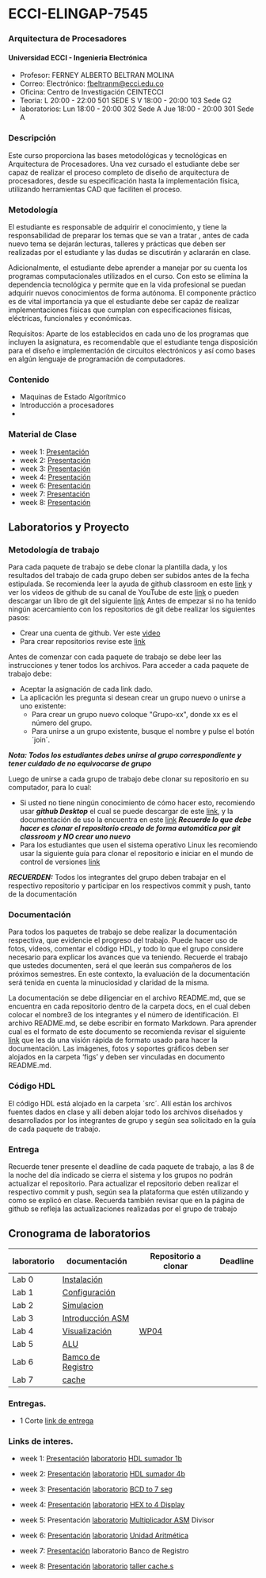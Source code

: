# ECCI-ELINGAP-7545
### Arquitectura de Procesadores 
#### Universidad ECCI - Ingenieria Electrónica 

* Profesor:       FERNEY ALBERTO BELTRAN MOLINA
* Correo:         Electrónico: [fbeltranm@ecci.edu.co](fbeltranm@ecci.edu.co)
* Oficina:        Centro de Investigación CEINTECCI
* Teoria:         L 20:00 - 22:00  501 SEDE S
                  V 18:00 - 20:00  103 Sede G2
* laboratorios:   Lun 18:00 - 20:00 302 Sede A
	            Jue 18:00 - 20:00 301 Sede A

### Descripción

Este curso proporciona las bases metodológicas y tecnológicas en Arquitectura de Procesadores. Una vez cursado el estudiante debe ser capaz de realizar el proceso completo de diseño de arquitectura de procesadores, desde su especificación hasta la implementación física, utilizando herramientas CAD que faciliten el proceso.


### Metodología

El estudiante es responsable de adquirir el conocimiento, y tiene la responsabilidad de preparar los temas que se van a tratar , antes de cada nuevo tema se dejarán lecturas, talleres y prácticas que deben ser realizadas por el estudiante y las dudas se discutirán y aclararán en clase.

Adicionalmente, el estudiante debe aprender a manejar por su cuenta los programas computacionales utilizados en el curso. Con esto se elimina la dependencia tecnológica y permite que en la vida profesional se puedan adquirir nuevos conocimientos de forma autónoma. El componente práctico es de vital importancia ya que el estudiante debe ser capáz de realizar implementaciones físicas que cumplan con especificaciones físicas, eléctricas, funcionales y económicas.


Requisitos: Aparte de los establecidos en cada uno de los programas que incluyen la asignatura, es recomendable que el estudiante tenga disposición para el diseño e implementación de circuitos electrónicos y así como bases en algún lenguaje de programación de computadores.


### Contenido
* Maquinas de Estado Algorítmico 
* Introducción a procesadores
*

### Material de Clase


* week 1:   [Presentación](https://github.com/Fabeltranm/SPARTAN6-ATMEGA-MAX5864/blob/master/docs/docAP/week1.pdf) 
* week 2:   [Presentación](https://github.com/Fabeltranm/SPARTAN6-ATMEGA-MAX5864/blob/master/docs/docAP/week2.pdf) 
* week 3:   [Presentación](https://github.com/Fabeltranm/SPARTAN6-ATMEGA-MAX5864/blob/master/docs/docAP/week3.pdf) 
* week 4:   [Presentación](https://github.com/Fabeltranm/SPARTAN6-ATMEGA-MAX5864/blob/master/docs/docAP/week3.pdf) 
* week 6:   [Presentación](https://github.com/Fabeltranm/SPARTAN6-ATMEGA-MAX5864/blob/master/docs/docAP/week6_AP.pdf) 
* week 7:   [Presentación](https://github.com/Fabeltranm/SPARTAN6-ATMEGA-MAX5864/blob/master/docs/docAP/week7_AP.pdf) 
* week 8:   [Presentación](https://github.com/Fabeltranm/SPARTAN6-ATMEGA-MAX5864/blob/master/docs/docAP/week8_AP%20(3).pdf) 

## Laboratorios y Proyecto 
### Metodología de trabajo 

Para cada paquete de trabajo se debe clonar la plantilla dada, y los resultados del trabajo de cada grupo deben ser subidos antes de la fecha estipulada. Se recomienda  leer la ayuda de github classroom en este [link](https://education.github.com/) y ver los videos de github de su canal de YouTube de este [link]( https://www.youtube.com/githubguides) o pueden descargar un libro de git del siguiente [link]( https://git-scm.com/book/en/v2)
Antes de empezar  si no ha tenido ningún acercamiento con los repositorios de git  debe realizar los siguientes pasos:
* Crear una cuenta de github. Ver este [video](https://www.youtube.com/watch?v=ezxRcdJ8glM&feature=youtu.be)
* Para crear repositorios  revise este [link](https://help.github.com/en/github/getting-started-with-github/create-a-repo)

Antes de comenzar con cada paquete de trabajo se debe leer las instrucciones  y tener todos los archivos. Para acceder a cada paquete de trabajo debe:
* Aceptar la asignación de cada link dado. 
* La aplicación les pregunta si desean crear un grupo nuevo o unirse a uno existente:
	* Para crear un grupo nuevo coloque "Grupo-xx", donde xx es el número del grupo.
	* Para unirse a un grupo existente, busque el nombre  y pulse el botón ´join´.
	
***Nota: Todos los estudiantes debes unirse al grupo correspondiente  y tener cuidado de no equivocarse de grupo***

Luego de unirse a cada grupo de trabajo debe clonar su  repositorio en su computador, para lo cual: 
* Si usted  no tiene ningún conocimiento de cómo hacer esto, recomiendo  usar ***github Desktop*** el cual se puede descargar de este [link]( https://desktop.github.com), y la documentación  de uso la encuentra en este [link](https://help.github.com/en/desktop/getting-started-with-github-desktop) ***Recuerde lo que debe hacer es clonar el repositorio creado de forma automática por git classroom y NO crear uno nuevo***
* Para los estudiantes que usen el sistema operativo Linux  les recomiendo usar la siguiente guía para clonar el repositorio e iniciar en  el mundo de  control de versiones [link]( https://git-scm.com/book/en/v2/Git-Basics-Getting-a-Git-Repository)

***RECUERDEN:*** Todos los integrantes del grupo deben  trabajar en el respectivo repositorio y participar en los respectivos commit y push, tanto de la documentación

###  Documentación
Para todos los paquetes de trabajo se debe  realizar  la documentación respectiva, que evidencie el progreso del trabajo. Puede hacer uso de fotos, videos, comentar el código HDL, y todo lo que el grupo considere necesario  para explicar los avances que va teniendo. 
Recuerde el trabajo que ustedes documenten, será el que leerán sus compañeros de los próximos semestres. En este contexto, la evaluación de la documentación será  tenida en cuenta la minuciosidad y claridad de la misma.

La documentación se debe  diligenciar en el archivo README.md, que se encuentra en cada repositorio dentro de la carpeta docs, en el cual deben colocar el nombre3 de los integrantes  y el  número de identificación.
El archivo README.md, se debe escribir en formato Markdown. Para aprender cual es el formato de este documento se recomienda revisar el siguiente [link](https://guides.github.com/features/mastering-markdown/) que les da una visión rápida de formato usado para hacer la documentación. 
Las imágenes, fotos y soportes gráficos deben ser alojados en la carpeta ‘figs’ y deben ser vinculadas en documento README.md.

### Código HDL
El código HDL está alojado en la carpeta ´src´. Allí  están los archivos fuentes dados en clase  y allí deben alojar todo los archivos  diseñados  y desarrollados por los integrantes de grupo y según sea solicitado en la  guía de cada paquete de trabajo.

### Entrega
Recuerde tener presente el deadline  de cada paquete de trabajo, a las 8 de  la noche del día indicado  se cierra  el sistema  y los grupos no podrán actualizar el repositorio.
Para actualizar el repositorio deben realizar  el respectivo commit y push, según sea la plataforma que estén utilizando y como se explicó en clase.
Recuerda también revisar que en la página de github se refleja las actualizaciones realizadas por el grupo de trabajo 

## Cronograma de laboratorios 
laboratorio   |  documentación |  Repositorio a clonar | Deadline  
--            |   --           |    --                 |    --  
  Lab 0       |   [Instalación](https://github.com/ELINGAP-7545/lab00)        |
  Lab 1       |   [Configuración](https://github.com/ELINGAP-7545/lab01)        |
  Lab 2       |   [Simulacion](https://github.com/ELINGAP-7545/lab02)        |
  Lab 3       |   [Introducción ASM](https://github.com/Fabeltranm/SPARTAN6-ATMEGA-MAX5864/wiki/Maquinas-de-Estado-Algorítmico#lab-5-multiplicado) |
  Lab 4       |   [Visualización](https://github.com/ELINGAP-7545/lab04) | [WP04](https://classroom.github.com/g/zCBwHHKX)
  Lab 5       |   [ALU](https://github.com/ELINGAP-7545/lab05)  |
  Lab 6       |   [Bamco de Registro](https://github.com/ELINGAP-7545/lab06) | 
  Lab 7       |   [cache](https://github.com/ELINGAP-7545/lab07) |


### Entregas.
* 1 Corte   [link de entrega](https://docs.google.com/forms/d/e/1FAIpQLSefSf54tjP6ygO4ytEoMbjseqFt1WBJgzj37qfqrJoaay1upA/viewform) 


### Links de interes.


* week 1:   [Presentación](https://github.com/Fabeltranm/SPARTAN6-ATMEGA-MAX5864/blob/master/docs/docAP/week1.pdf) 
      [laboratorio](https://github.com/Fabeltranm/SPARTAN6-ATMEGA-MAX5864/wiki/Introducción#ejercicio-1---diseño-de-sumador-1-bit)  [HDL sumador 1b](https://github.com/Fabeltranm/SPARTAN6-ATMEGA-MAX5864/tree/master/lab/lab01-sumador1b)     
* week 2:   [Presentación](https://github.com/Fabeltranm/SPARTAN6-ATMEGA-MAX5864/blob/master/docs/docAP/week2.pdf) 
      [laboratorio](https://github.com/Fabeltranm/SPARTAN6-ATMEGA-MAX5864/wiki/Introducción#ejercicio-2---diseño-de-sumador-4-bit)      [HDL sumador 4b](https://github.com/Fabeltranm/SPARTAN6-ATMEGA-MAX5864/tree/master/lab/lab02-sumador4b)
* week 3:   [Presentación](https://github.com/Fabeltranm/SPARTAN6-ATMEGA-MAX5864/blob/master/docs/docAP/week3.pdf) 
[laboratorio](https://github.com/Fabeltranm/SPARTAN6-ATMEGA-MAX5864/wiki/Introducci%C3%B3n#ejercicio-3---dise%C3%B1o-bcd-7seg)      [BCD to 7 seg](https://github.com/Fabeltranm/SPARTAN6-ATMEGA-MAX5864/tree/master/lab/lab03-BCD2SSeg)
* week 4:   [Presentación](https://github.com/Fabeltranm/SPARTAN6-ATMEGA-MAX5864/blob/master/docs/docAP/week3.pdf) 
[laboratorio](https://github.com/Fabeltranm/SPARTAN6-ATMEGA-MAX5864/wiki/Introducci%C3%B3n#ejercicio-4---visualizaci%C3%B3n-din%C3%A1mica-4-display--segmentos)      [ HEX to 4 Display](https://github.com/Fabeltranm/SPARTAN6-ATMEGA-MAX5864/tree/master/lab/lab04_display_7segx4)
* week 5: Presentación [laboratorio](https://github.com/Fabeltranm/SPARTAN6-ATMEGA-MAX5864/wiki/Maquinas-de-Estado-Algorítmico#lab-5-multiplicador) [Multiplicador ASM](https://github.com/Fabeltranm/SPARTAN6-ATMEGA-MAX5864/tree/master/lab/lab05_multiplicador_ASM) Divisor 
* week 6: [Presentación](https://github.com/Fabeltranm/SPARTAN6-ATMEGA-MAX5864/blob/master/docs/docAP/week6_AP.pdf) [laboratorio](https://github.com/Fabeltranm/SPARTAN6-ATMEGA-MAX5864/wiki/Maquinas-de-Estado-Algorítmico#lab-6-unidad-de-suma-resta-multiplicación-división-y-visualización-bcd) [Unidad Aritmética](https://github.com/Fabeltranm/SPARTAN6-ATMEGA-MAX5864/tree/master/lab/lab06_Unidad_aritmetica)

* week 7: [Presentación](https://github.com/Fabeltranm/SPARTAN6-ATMEGA-MAX5864/blob/master/docs/docAP/week7_AP.pdf) laboratorio Banco de Registro
* week 8: [Presentación](https://github.com/Fabeltranm/SPARTAN6-ATMEGA-MAX5864/blob/master/docs/docAP/week8_AP%20(3).pdf) [laboratorio](https://github.com/Fabeltranm/SPARTAN6-ATMEGA-MAX5864/wiki/Banco-de-registro-Entrega) [ taller cache.s](https://github.com/Fabeltranm/SPARTAN6-ATMEGA-MAX5864/blob/master/docs/docAP/cache.s)


